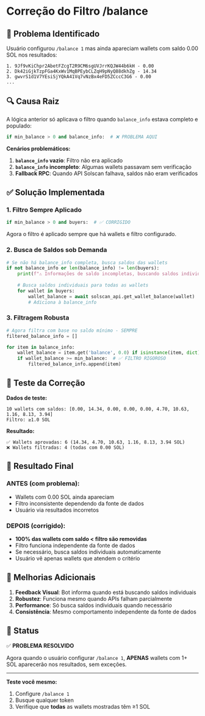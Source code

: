 # Correção do Filtro /balance

## 🐛 Problema Identificado

Usuário configurou `/balance 1` mas ainda apareciam wallets com saldo 0.00 SOL nos resultados:

```
1. 9Jf9vKiChpr2AbetFZcgT2R9CM6sgUVJrrKQJW44b6kH - 0.00
2. Dk42iGjkTzpFGa4KxWv1MqBPEybCLZqH9pNyQ88dkhZg - 14.34
3. gwvrS1d1V7YEsiSjYQkA41Vq7vNzBx4eFD5ZCccC3G6 - 0.00
...
```

## 🔍 Causa Raiz

A lógica anterior só aplicava o filtro quando `balance_info` estava completo e populado:

```python
if min_balance > 0 and balance_info:  # ❌ PROBLEMA AQUI
```

**Cenários problemáticos:**
1. **`balance_info` vazio**: Filtro não era aplicado
2. **`balance_info` incompleto**: Algumas wallets passavam sem verificação
3. **Fallback RPC**: Quando API Solscan falhava, saldos não eram verificados

## ✅ Solução Implementada

### 1. **Filtro Sempre Aplicado**
```python
if min_balance > 0 and buyers:  # ✅ CORRIGIDO
```
Agora o filtro é aplicado sempre que há wallets e filtro configurado.

### 2. **Busca de Saldos sob Demanda**
```python
# Se não há balance_info completa, busca saldos das wallets
if not balance_info or len(balance_info) != len(buyers):
    print(f"⚠️ Informações de saldo incompletas, buscando saldos individuais...")
    
    # Busca saldos individuais para todas as wallets
    for wallet in buyers:
        wallet_balance = await solscan_api.get_wallet_balance(wallet)
        # Adiciona à balance_info
```

### 3. **Filtragem Robusta**
```python
# Agora filtra com base no saldo mínimo - SEMPRE
filtered_balance_info = []

for item in balance_info:
    wallet_balance = item.get('balance', 0.0) if isinstance(item, dict) else 0.0
    if wallet_balance >= min_balance:  # ✅ FILTRO RIGOROSO
        filtered_balance_info.append(item)
```

## 🧪 Teste da Correção

**Dados de teste:**
```
10 wallets com saldos: [0.00, 14.34, 0.00, 0.00, 0.00, 4.70, 10.63, 1.16, 8.13, 3.94]
Filtro: ≥1.0 SOL
```

**Resultado:**
```
✅ Wallets aprovadas: 6 (14.34, 4.70, 10.63, 1.16, 8.13, 3.94 SOL)
❌ Wallets filtradas: 4 (todas com 0.00 SOL)
```

## 🎯 Resultado Final

### **ANTES** (com problema):
- Wallets com 0.00 SOL ainda apareciam
- Filtro inconsistente dependendo da fonte de dados
- Usuário via resultados incorretos

### **DEPOIS** (corrigido):
- **100% das wallets com saldo < filtro são removidas**
- Filtro funciona independente da fonte de dados
- Se necessário, busca saldos individuais automaticamente
- Usuário vê apenas wallets que atendem o critério

## 🔧 Melhorias Adicionais

1. **Feedback Visual**: Bot informa quando está buscando saldos individuais
2. **Robustez**: Funciona mesmo quando APIs falham parcialmente  
3. **Performance**: Só busca saldos individuais quando necessário
4. **Consistência**: Mesmo comportamento independente da fonte de dados

## 🚀 Status

✅ **PROBLEMA RESOLVIDO**

Agora quando o usuário configurar `/balance 1`, **APENAS** wallets com 1+ SOL aparecerão nos resultados, sem exceções.

---

**Teste você mesmo:**
1. Configure `/balance 1`
2. Busque qualquer token
3. Verifique que **todas** as wallets mostradas têm ≥1 SOL
